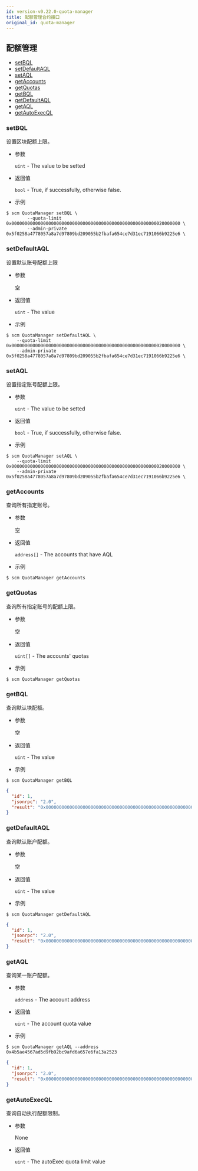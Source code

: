 ```yaml
---
id: version-v0.22.0-quota-manager
title: 配额管理合约接口
original_id: quota-manager
---
```


<h2 class="hover-list">配额管理</h2>

* [setBQL](#setBQL)
* [setDefaultAQL](#setDefaultAQL)
* [setAQL](#setAQL)
* [getAccounts](#getAccounts)
* [getQuotas](#getQuotas)
* [getBQL](#getBQL)
* [getDefaultAQL](#getDefaultAQL)
* [getAQL](#getAQL)
* [getAutoExecQL](#getAutoExecQL)

### setBQL

设置区块配额上限。

* 参数
    
    `uint` - The value to be setted

* 返回值
    
    `bool` - True, if successfully, otherwise false.

* 示例

```shell
$ scm QuotaManager setBQL \
        --quota-limit 0x0000000000000000000000000000000000000000000000000000000020000000 \
        --admin-private 0x5f0258a4778057a8a7d97809bd209055b2fbafa654ce7d31ec7191066b9225e6 \
```

### setDefaultAQL

设置默认账号配额上限

* 参数
    
    空

* 返回值
    
    `uint` - The value

* 示例

```shell
$ scm QuotaManager setDefaultAQL \
    --quota-limit 0x0000000000000000000000000000000000000000000000000000000020000000 \
    --admin-private 0x5f0258a4778057a8a7d97809bd209055b2fbafa654ce7d31ec7191066b9225e6 \
```

### setAQL

设置指定账号配额上限。

* 参数
    
    `uint` - The value to be setted

* 返回值
    
    `bool` - True, if successfully, otherwise false.

* 示例

```shell
$ scm QuotaManager setAQL \
    --quota-limit 0x0000000000000000000000000000000000000000000000000000000020000000 \
    --admin-private 0x5f0258a4778057a8a7d97809bd209055b2fbafa654ce7d31ec7191066b9225e6 \
```

### getAccounts

查询所有指定账号。

* 参数
    
    空

* 返回值
    
    `address[]` - The accounts that have AQL

* 示例

```shell
$ scm QuotaManager getAccounts
```

### getQuotas

查询所有指定账号的配额上限。

* 参数
    
    空

* 返回值
    
    `uint[]` - The accounts' quotas

* 示例

```shell
$ scm QuotaManager getQuotas
```

### getBQL

查询默认块配额。

* 参数
    
    空

* 返回值
    
    `uint` - The value

* 示例

```shell
$ scm QuotaManager getBQL
```

```json
{
  "id": 1,
  "jsonrpc": "2.0",
  "result": "0x0000000000000000000000000000000000000000000000000000000040000000"
}
```

### getDefaultAQL

查询默认账户配额。

* 参数
    
    空

* 返回值
    
    `uint` - The value

* 示例

```shell
$ scm QuotaManager getDefaultAQL
```

```json
{
  "id": 1,
  "jsonrpc": "2.0",
  "result": "0x0000000000000000000000000000000000000000000000000000000010000000"
}
```

### getAQL

查询某一账户配额。

* 参数
    
    `address` - The account address

* 返回值
    
    `uint` - The account quota value

* 示例

```shell
$ scm QuotaManager getAQL --address 0x4b5ae4567ad5d9fb92bc9afd6a657e6fa13a2523
```

```json
{
  "id": 1,
  "jsonrpc": "2.0",
  "result": "0x0000000000000000000000000000000000000000000000000000000040000000"
}
```

### getAutoExecQL

查询自动执行配额限制。

* 参数
    
    None

* 返回值
    
    `uint` - The autoExec quota limit value